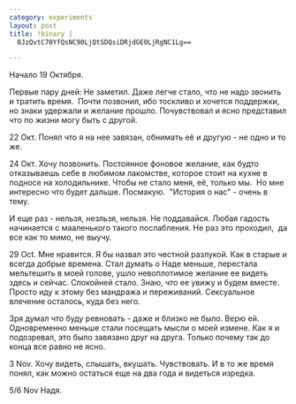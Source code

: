 ```yaml
--- 
category: experiments
layout: post
title: !binary |
  0JzQvtC70YfQsNC90LjQtSDQsiDRjdGE0LjRgNC1Lg==

---
```

Начало 19 Октября.

Первые пару дней:
Не заметил. Даже легче стало, что не надо звонить и тратить время.  Почти позвонил, ибо тоскливо и хочется поддержки, но знаки удержали и желание прошло. Почувствовал и ясно представил что по жизни могу быть с другой.

22 Окт. Понял что я на нее завязан, обнимать её и другую - не одно и то же.

24 Окт. Хочу позвонить. Постоянное фоновое желание, как будто отказываешь себе в любимом лакомстве, которое стоит на кухне в подносе на холодильнике. Чтобы не стало меня, её, только мы.  Но мне интересно что будет дальше. Посмакую.  "История о нас" - очень в тему.

И еще раз - нельзя, незльзя, нельзя. Не поддавайся. Любая гадость начинается с мааленького такого послабления. Не раз это проходил,  да все как то мимо, не выучу.

29 Oct. Мне нравится. Я бы назвал это честной разлукой. Как в старые и всегда добрые времена. Стал думать о Наде меньше, перестала мельтешить в моей голове, ушло невоплотимое желание ее видеть здесь и сейчас. Спокойней стало. Знаю, что ее увижу и будем вместе. Просто иду к этому без мандража и переживаний. Сексуальное влечение осталось, куда без него.

Зря думал что буду ревновать - даже и близко не было. Верю ей. Одновременно меньше стали посещать мысли о моей измене. Как я и подозревал, это было завязано друг на друга. Только почему так до конца все равно не ясно.

3 Nov.
Хочу видеть, слышать, вкушать. Чувствовать.
И в то же время понял, как можно остаться еще на два года и видеться изредка.

5/6 Nov
Надя.
